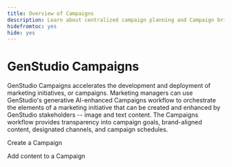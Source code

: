 ```yaml
---
title: Overview of Campaigns
description: Learn about centralized campaign planning and Campaign brief creation.
hidefromtoc: yes
hide: yes
---
```


# GenStudio Campaigns

GenStudio Campaigns accelerates the development and deployment of marketing initiatives, or campaigns. Marketing managers can use GenStudio's generative AI-enhanced Campaigns workflow to orchestrate the elements of a marketing initiative that can be created and enhanced by GenStudio stakeholders -- image and text content. The Campaigns workflow provides transparency into campaign goals, brand-aligned content, designated channels, and campaign schedules. 

Create a Campaign

Add content to a Campaign

